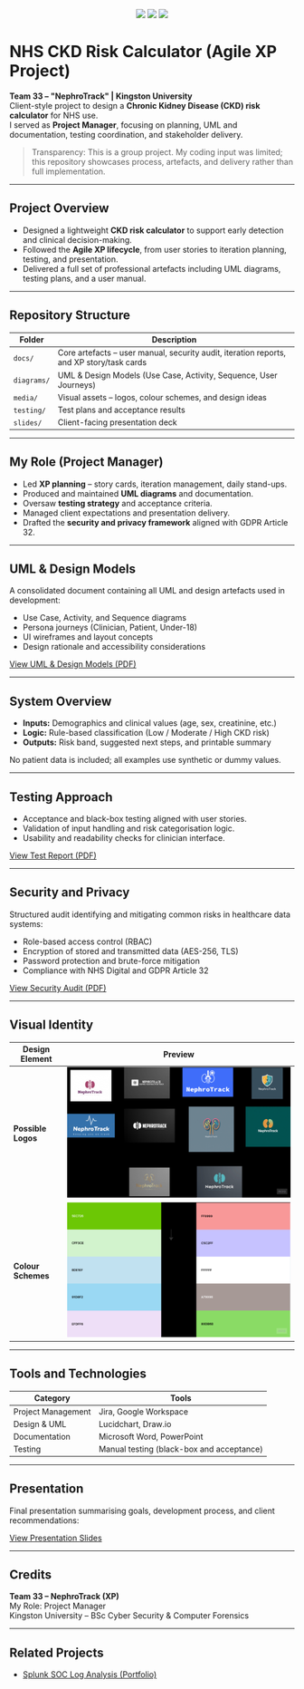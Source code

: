 <p align="center">
  <img src="https://img.shields.io/badge/Method-Agile%20XP-blue?style=for-the-badge">
  <img src="https://img.shields.io/badge/Focus-UML%20%26%20Testing-green?style=for-the-badge">
  <img src="https://img.shields.io/badge/Domain-Healthcare%20(NHS)-purple?style=for-the-badge">
</p>

# NHS CKD Risk Calculator (Agile XP Project)

**Team 33 – "NephroTrack" | Kingston University**  
Client-style project to design a **Chronic Kidney Disease (CKD) risk calculator** for NHS use.  
I served as **Project Manager**, focusing on planning, UML and documentation, testing coordination, and stakeholder delivery.

> Transparency: This is a group project. My coding input was limited; this repository showcases process, artefacts, and delivery rather than full implementation.

---

## Project Overview

- Designed a lightweight **CKD risk calculator** to support early detection and clinical decision-making.  
- Followed the **Agile XP lifecycle**, from user stories to iteration planning, testing, and presentation.  
- Delivered a full set of professional artefacts including UML diagrams, testing plans, and a user manual.

---

## Repository Structure

| Folder | Description |
|--------|--------------|
| `docs/` | Core artefacts – user manual, security audit, iteration reports, and XP story/task cards |
| `diagrams/` | UML & Design Models (Use Case, Activity, Sequence, User Journeys) |
| `media/` | Visual assets – logos, colour schemes, and design ideas |
| `testing/` | Test plans and acceptance results |
| `slides/` | Client-facing presentation deck |

---

## My Role (Project Manager)

- Led **XP planning** – story cards, iteration management, daily stand-ups.  
- Produced and maintained **UML diagrams** and documentation.  
- Oversaw **testing strategy** and acceptance criteria.  
- Managed client expectations and presentation delivery.  
- Drafted the **security and privacy framework** aligned with GDPR Article 32.

---

## UML & Design Models

A consolidated document containing all UML and design artefacts used in development:

- Use Case, Activity, and Sequence diagrams  
- Persona journeys (Clinician, Patient, Under-18)  
- UI wireframes and layout concepts  
- Design rationale and accessibility considerations  

[View UML & Design Models (PDF)](diagrams/Team33_UML_and_DesignModels.pdf)

---

## System Overview

- **Inputs:** Demographics and clinical values (age, sex, creatinine, etc.)  
- **Logic:** Rule-based classification (Low / Moderate / High CKD risk)  
- **Outputs:** Risk band, suggested next steps, and printable summary  

No patient data is included; all examples use synthetic or dummy values.

---

## Testing Approach

- Acceptance and black-box testing aligned with user stories.  
- Validation of input handling and risk categorisation logic.  
- Usability and readability checks for clinician interface.

[View Test Report (PDF)](testing/Team33_Testing.pdf)

---

## Security and Privacy

Structured audit identifying and mitigating common risks in healthcare data systems:

- Role-based access control (RBAC)  
- Encryption of stored and transmitted data (AES-256, TLS)  
- Password protection and brute-force mitigation  
- Compliance with NHS Digital and GDPR Article 32

[View Security Audit (PDF)](docs/Team33_Security_Audit.pdf)

---

## Visual Identity

| Design Element | Preview |
|----------------|----------|
| **Possible Logos** | ![NephroTrack Logos](media/Team33_Possible_Logos.png) |
| **Colour Schemes** | ![Colour Schemes](media/Team33_Colour_Schemes.png) |

---

## Tools and Technologies

| Category | Tools |
|-----------|-------|
| Project Management | Jira, Google Workspace |
| Design & UML | Lucidchart, Draw.io |
| Documentation | Microsoft Word, PowerPoint |
| Testing | Manual testing (black-box and acceptance) |

---

## Presentation

Final presentation summarising goals, development process, and client recommendations:

[View Presentation Slides](slides/Team33_Presentation.pptx)

---

## Credits

**Team 33 – NephroTrack (XP)**  
My Role: Project Manager  
Kingston University – BSc Cyber Security & Computer Forensics

---

## Related Projects

- [Splunk SOC Log Analysis (Portfolio)](https://github.com/Joe-Coffe)
